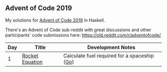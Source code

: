 ## Advent of Code 2019

My solutions for [Advent of Code 2019](http://adventofcode.com/2019) in Haskell.

There's an Advent of Code sub-reddit with great discussions and other participants' code submissions here: https://old.reddit.com/r/adventofcode/

Day | Title | Development Notes
--- | --- | ---
1 | [Rocket Equation](./src/Day01.hs) | Calculate fuel required for a spaceship ([Go](./golang/Day01.go))
